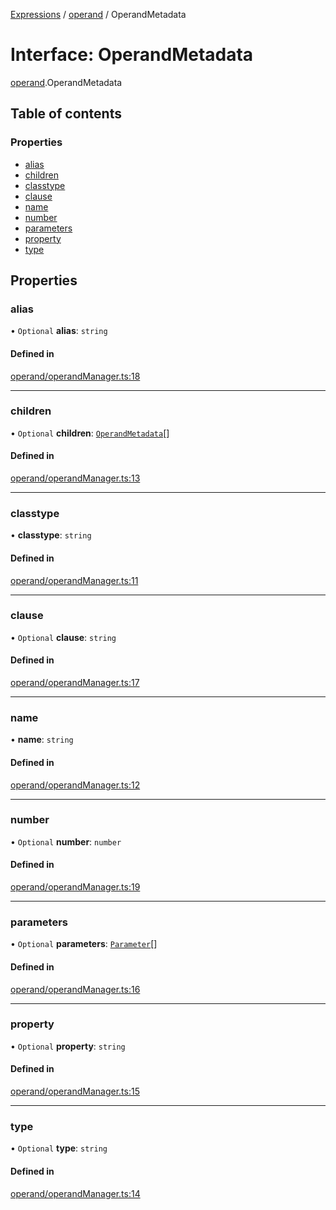 [Expressions](../README.md) / [operand](../modules/operand.md) / OperandMetadata

# Interface: OperandMetadata

[operand](../modules/operand.md).OperandMetadata

## Table of contents

### Properties

- [alias](operand.OperandMetadata.md#alias)
- [children](operand.OperandMetadata.md#children)
- [classtype](operand.OperandMetadata.md#classtype)
- [clause](operand.OperandMetadata.md#clause)
- [name](operand.OperandMetadata.md#name)
- [number](operand.OperandMetadata.md#number)
- [parameters](operand.OperandMetadata.md#parameters)
- [property](operand.OperandMetadata.md#property)
- [type](operand.OperandMetadata.md#type)

## Properties

### alias

• `Optional` **alias**: `string`

#### Defined in

[operand/operandManager.ts:18](https://github.com/FlavioLionelRita/js-expressions/blob/77e13f7/src/lib/operand/operandManager.ts#L18)

___

### children

• `Optional` **children**: [`OperandMetadata`](operand.OperandMetadata.md)[]

#### Defined in

[operand/operandManager.ts:13](https://github.com/FlavioLionelRita/js-expressions/blob/77e13f7/src/lib/operand/operandManager.ts#L13)

___

### classtype

• **classtype**: `string`

#### Defined in

[operand/operandManager.ts:11](https://github.com/FlavioLionelRita/js-expressions/blob/77e13f7/src/lib/operand/operandManager.ts#L11)

___

### clause

• `Optional` **clause**: `string`

#### Defined in

[operand/operandManager.ts:17](https://github.com/FlavioLionelRita/js-expressions/blob/77e13f7/src/lib/operand/operandManager.ts#L17)

___

### name

• **name**: `string`

#### Defined in

[operand/operandManager.ts:12](https://github.com/FlavioLionelRita/js-expressions/blob/77e13f7/src/lib/operand/operandManager.ts#L12)

___

### number

• `Optional` **number**: `number`

#### Defined in

[operand/operandManager.ts:19](https://github.com/FlavioLionelRita/js-expressions/blob/77e13f7/src/lib/operand/operandManager.ts#L19)

___

### parameters

• `Optional` **parameters**: [`Parameter`](model.Parameter.md)[]

#### Defined in

[operand/operandManager.ts:16](https://github.com/FlavioLionelRita/js-expressions/blob/77e13f7/src/lib/operand/operandManager.ts#L16)

___

### property

• `Optional` **property**: `string`

#### Defined in

[operand/operandManager.ts:15](https://github.com/FlavioLionelRita/js-expressions/blob/77e13f7/src/lib/operand/operandManager.ts#L15)

___

### type

• `Optional` **type**: `string`

#### Defined in

[operand/operandManager.ts:14](https://github.com/FlavioLionelRita/js-expressions/blob/77e13f7/src/lib/operand/operandManager.ts#L14)

